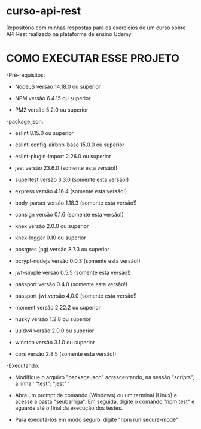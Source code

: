 # curso-api-rest
Repositório com minhas respostas para os exercícios de um curso sobre API Rest realizado na plataforma de ensino Udemy

# COMO EXECUTAR ESSE PROJETO

-Pré-requisitos:

* NodeJS versão 14.18.0 ou superior

* NPM versão 6.4.15 ou superior

* PM2 versão 5.2.0 ou superior 

-package.json:

* eslint 8.15.0 ou superior

* eslint-config-airbnb-base 15.0.0 ou superior

* eslint-plugin-import 2.26.0 ou superior

* jest versão 23.6.0 (somente esta versão!)

* supertest versão 3.3.0 (somente esta versão!)

* express versão 4.16.4 (somente esta versão!) 

* body-parser versão 1.18.3 (somente esta versão!)

* consign versão 0.1.6 (somente esta versão!) 

* knex versão 2.0.0 ou superior

* knex-logger 0.10 ou superior 

* postgres (pg) versão 8.7.3 ou superior

* bcrypt-nodejs versão 0.0.3 (somente esta versão!) 

* jwt-simple versão 0.5.5 (somente esta versão!) 

* passport versão 0.4.0 (somente esta versão!)

* passport-jwt versão 4.0.0 (somente esta versão!)  

* moment versão 2.22.2 ou superior

* husky versão 1.2.8 ou superior 

* uuidv4 versão 2.0.0 ou superior

* winston versão 3.1.0 ou superior

* cors versão 2.8.5 (somente esta versão!)

-Executando:

* Modifique o arquivo "package.json" acrescentando, na sessão "scripts", a linha ' "test": "jest" '

* Abra um prompt de comando (Windows) ou um terminal (Linux) e acesse a pasta "seubarriga". Em seguida, 
digite o comando "npm test" e aguarde até o final da execução dos testes.

* Para executá-los em modo seguro, digite "npm run secure-mode"
